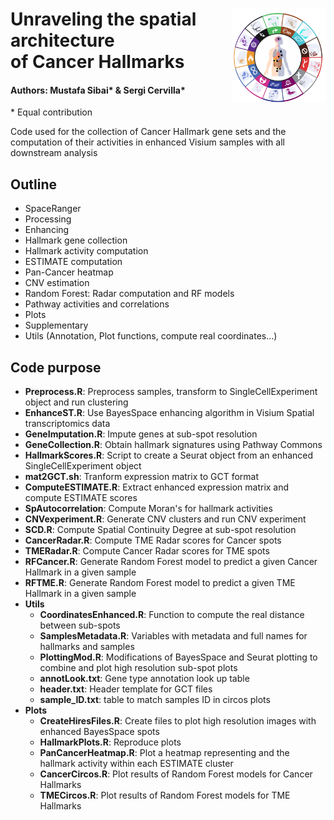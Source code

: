 
<h1>
 <img align="right" src="map.png" alt="Example Image" width="150" height="150">
 Unraveling the spatial architecture<br />
  of Cancer Hallmarks
</h1>

#### Authors: Mustafa Sibai* & Sergi Cervilla*
\* Equal contribution

Code used for the collection of Cancer Hallmark gene sets and the computation of their activities in enhanced Visium samples with all downstream analysis <br />

## Outline
- SpaceRanger
- Processing
- Enhancing
- Hallmark gene collection
- Hallmark activity computation
- ESTIMATE computation
- Pan-Cancer heatmap
- CNV estimation
- Random Forest: Radar computation and RF models
- Pathway activities and correlations
- Plots
- Supplementary
- Utils (Annotation, Plot functions, compute real coordinates...) 

## Code purpose
- **Preprocess.R**: Preprocess samples, transform to SingleCellExperiment object and run clustering
- **EnhanceST.R**: Use BayesSpace enhancing algorithm in Visium Spatial transcriptomics data
- **GeneImputation.R**: Impute genes at sub-spot resolution
- **GeneCollection.R**: Obtain hallmark signatures using Pathway Commons
- **HallmarkScores.R**: Script to create a Seurat object from an enhanced SingleCellExperiment object
- **mat2GCT.sh**: Tranform expression matrix to GCT format
- **ComputeESTIMATE.R**: Extract enhanced expression matrix and compute ESTIMATE scores
- **SpAutocorrelation**: Compute Moran's for hallmark activities
- **CNVexperiment.R**: Generate CNV clusters and run CNV experiment
- **SCD.R**: Compute Spatial Continuity Degree at sub-spot resolution
- **CancerRadar.R**: Compute TME Radar scores for Cancer spots
- **TMERadar.R**: Compute Cancer Radar scores for TME spots
- **RFCancer.R**: Generate Random Forest model to predict a given Cancer Hallmark in a given sample
- **RFTME.R**: Generate Random Forest model to predict a given TME Hallmark in a given sample
- **Utils** 
  - **CoordinatesEnhanced.R**: Function to compute the real distance between sub-spots
  - **SamplesMetadata.R**: Variables with metadata and full names for hallmarks and samples
  - **PlottingMod.R**: Modifications of BayesSpace and Seurat plotting to combine and plot high resolution sub-spot plots
  - **annotLook.txt**: Gene type annotation look up table
  - **header.txt**: Header template for GCT files
  - **sample_ID.txt**: table to match samples ID in circos plots
- **Plots** 
  - **CreateHiresFiles.R**: Create files to plot high resolution images with enhanced BayesSpace spots
  - **HallmarkPlots.R**: Reproduce plots 
  - **PanCancerHeatmap.R**: Plot a heatmap representing and the hallmark activity within each ESTIMATE cluster
  - **CancerCircos.R**: Plot results of Random Forest models for Cancer Hallmarks
  - **TMECircos.R**: Plot results of Random Forest models for TME Hallmarks
